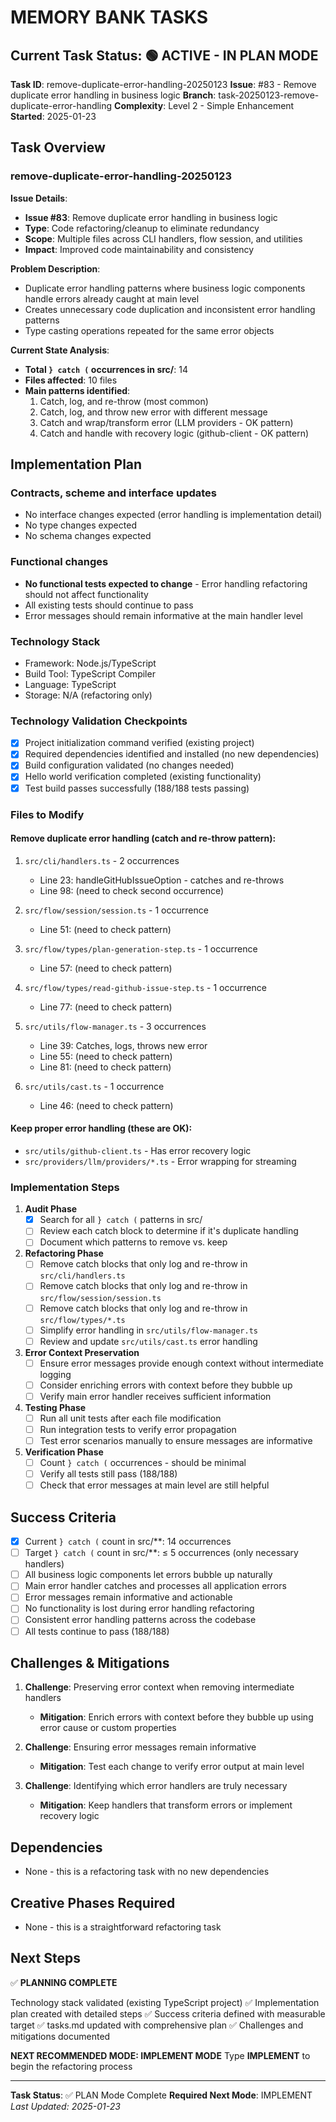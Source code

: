 # MEMORY BANK TASKS

## Current Task Status: 🟢 ACTIVE - IN PLAN MODE

**Task ID**: remove-duplicate-error-handling-20250123
**Issue**: #83 - Remove duplicate error handling in business logic
**Branch**: task-20250123-remove-duplicate-error-handling
**Complexity**: Level 2 - Simple Enhancement
**Started**: 2025-01-23

## Task Overview

### remove-duplicate-error-handling-20250123

**Issue Details**:

- **Issue #83**: Remove duplicate error handling in business logic
- **Type**: Code refactoring/cleanup to eliminate redundancy
- **Scope**: Multiple files across CLI handlers, flow session, and utilities
- **Impact**: Improved code maintainability and consistency

**Problem Description**:

- Duplicate error handling patterns where business logic components handle errors already caught at main level
- Creates unnecessary code duplication and inconsistent error handling patterns
- Type casting operations repeated for the same error objects

**Current State Analysis**:

- **Total `} catch (` occurrences in src/**: 14
- **Files affected**: 10 files
- **Main patterns identified**:
  1. Catch, log, and re-throw (most common)
  2. Catch, log, and throw new error with different message
  3. Catch and wrap/transform error (LLM providers - OK pattern)
  4. Catch and handle with recovery logic (github-client - OK pattern)

## Implementation Plan

### Contracts, scheme and interface updates

- No interface changes expected (error handling is implementation detail)
- No type changes expected
- No schema changes expected

### Functional changes

- **No functional tests expected to change** - Error handling refactoring should not affect functionality
- All existing tests should continue to pass
- Error messages should remain informative at the main handler level

### Technology Stack

- Framework: Node.js/TypeScript
- Build Tool: TypeScript Compiler
- Language: TypeScript
- Storage: N/A (refactoring only)

### Technology Validation Checkpoints

- [x] Project initialization command verified (existing project)
- [x] Required dependencies identified and installed (no new dependencies)
- [x] Build configuration validated (no changes needed)
- [x] Hello world verification completed (existing functionality)
- [x] Test build passes successfully (188/188 tests passing)

### Files to Modify

#### Remove duplicate error handling (catch and re-throw pattern):

1. `src/cli/handlers.ts` - 2 occurrences
   - Line 23: handleGitHubIssueOption - catches and re-throws
   - Line 98: (need to check second occurrence)

2. `src/flow/session/session.ts` - 1 occurrence
   - Line 51: (need to check pattern)

3. `src/flow/types/plan-generation-step.ts` - 1 occurrence
   - Line 57: (need to check pattern)

4. `src/flow/types/read-github-issue-step.ts` - 1 occurrence
   - Line 77: (need to check pattern)

5. `src/utils/flow-manager.ts` - 3 occurrences
   - Line 39: Catches, logs, throws new error
   - Line 55: (need to check pattern)
   - Line 81: (need to check pattern)

6. `src/utils/cast.ts` - 1 occurrence
   - Line 46: (need to check pattern)

#### Keep proper error handling (these are OK):

- `src/utils/github-client.ts` - Has error recovery logic
- `src/providers/llm/providers/*.ts` - Error wrapping for streaming

### Implementation Steps

1. **Audit Phase**
   - [x] Search for all `} catch (` patterns in src/
   - [ ] Review each catch block to determine if it's duplicate handling
   - [ ] Document which patterns to remove vs. keep

2. **Refactoring Phase**
   - [ ] Remove catch blocks that only log and re-throw in `src/cli/handlers.ts`
   - [ ] Remove catch blocks that only log and re-throw in `src/flow/session/session.ts`
   - [ ] Remove catch blocks that only log and re-throw in `src/flow/types/*.ts`
   - [ ] Simplify error handling in `src/utils/flow-manager.ts`
   - [ ] Review and update `src/utils/cast.ts` error handling

3. **Error Context Preservation**
   - [ ] Ensure error messages provide enough context without intermediate logging
   - [ ] Consider enriching errors with context before they bubble up
   - [ ] Verify main error handler receives sufficient information

4. **Testing Phase**
   - [ ] Run all unit tests after each file modification
   - [ ] Run integration tests to verify error propagation
   - [ ] Test error scenarios manually to ensure messages are informative

5. **Verification Phase**
   - [ ] Count `} catch (` occurrences - should be minimal
   - [ ] Verify all tests still pass (188/188)
   - [ ] Check that error messages at main level are still helpful

## Success Criteria

- [x] Current `} catch (` count in src/\*\*: 14 occurrences
- [ ] Target `} catch (` count in src/\*\*: ≤ 5 occurrences (only necessary handlers)
- [ ] All business logic components let errors bubble up naturally
- [ ] Main error handler catches and processes all application errors
- [ ] Error messages remain informative and actionable
- [ ] No functionality is lost during error handling refactoring
- [ ] Consistent error handling patterns across the codebase
- [ ] All tests continue to pass (188/188)

## Challenges & Mitigations

1. **Challenge**: Preserving error context when removing intermediate handlers
   - **Mitigation**: Enrich errors with context before they bubble up using error cause or custom properties

2. **Challenge**: Ensuring error messages remain informative
   - **Mitigation**: Test each change to verify error output at main level

3. **Challenge**: Identifying which error handlers are truly necessary
   - **Mitigation**: Keep handlers that transform errors or implement recovery logic

## Dependencies

- None - this is a refactoring task with no new dependencies

## Creative Phases Required

- None - this is a straightforward refactoring task

## Next Steps

✅ **PLANNING COMPLETE**

Technology stack validated (existing TypeScript project)
✅ Implementation plan created with detailed steps
✅ Success criteria defined with measurable target
✅ tasks.md updated with comprehensive plan
✅ Challenges and mitigations documented

**NEXT RECOMMENDED MODE: IMPLEMENT MODE**
Type **IMPLEMENT** to begin the refactoring process

---

**Task Status**: ✅ PLAN Mode Complete
**Required Next Mode**: IMPLEMENT
_Last Updated: 2025-01-23_
